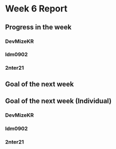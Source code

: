 # Week 6 Report

## Progress in the week

  
### DevMizeKR


### ldm0902


### 2nter21


## Goal of the next week


## Goal of the next week (Individual)

### DevMizeKR


### ldm0902


### 2nter21
